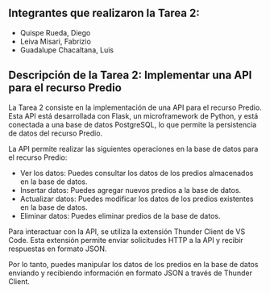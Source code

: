 ## Integrantes que realizaron la Tarea 2:
- Quispe Rueda, Diego
- Leiva Misari, Fabrizio
- Guadalupe Chacaltana, Luis

## Descripción de la Tarea 2: Implementar una API para el recurso Predio

La Tarea 2 consiste en la implementación de una API para el recurso Predio. Esta API está desarrollada con Flask, un microframework de Python, y está conectada a una base de datos PostgreSQL, lo que permite la persistencia de datos del recurso Predio.

La API permite realizar las siguientes operaciones en la base de datos para el recurso Predio:

- Ver los datos: Puedes consultar los datos de los predios almacenados en la base de datos.
- Insertar datos: Puedes agregar nuevos predios a la base de datos.
- Actualizar datos: Puedes modificar los datos de los predios existentes en la base de datos.
- Eliminar datos: Puedes eliminar predios de la base de datos.

Para interactuar con la API, se utiliza la extensión Thunder Client de VS Code. Esta extensión permite enviar solicitudes HTTP a la API y recibir respuestas en formato JSON.

Por lo tanto, puedes manipular los datos de los predios en la base de datos enviando y recibiendo información en formato JSON a través de Thunder Client.